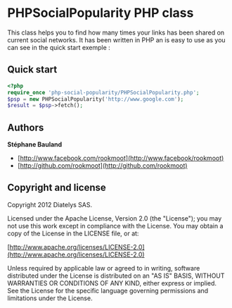 PHPSocialPopularity PHP class
=============================

This class helps you to find how many times your links has been shared on current social networks. It has been written in PHP an is easy to use as you can see in the quick start exemple :

## Quick start

```php
<?php
require_once 'php-social-popularity/PHPSocialPopularity.php';
$psp = new PHPSocialPopularity('http://www.google.com');
$result = $psp->fetch();

```

## Authors

**Stéphane Bauland**

+ [http://www.facebook.com/rookmoot](http://www.facebook/rookmoot)
+ [http://github.com/rookmoot](http://github.com/rookmoot)


## Copyright and license

Copyright 2012 Diatelys SAS.

Licensed under the Apache License, Version 2.0 (the "License");
you may not use this work except in compliance with the License.
You may obtain a copy of the License in the LICENSE file, or at:

  [http://www.apache.org/licenses/LICENSE-2.0](http://www.apache.org/licenses/LICENSE-2.0)

Unless required by applicable law or agreed to in writing, software
distributed under the License is distributed on an "AS IS" BASIS,
WITHOUT WARRANTIES OR CONDITIONS OF ANY KIND, either express or implied.
See the License for the specific language governing permissions and
limitations under the License.